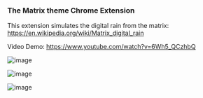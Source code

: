 ### The Matrix theme Chrome Extension

This extension simulates the digital rain from the matrix: https://en.wikipedia.org/wiki/Matrix_digital_rain 

Video Demo: https://www.youtube.com/watch?v=6Wh5_QCzhbQ


![image](https://i.imgur.com/CWWKVaX.png)

![image](https://i.imgur.com/ciCPEfr.png)

![image](https://i.imgur.com/EVOBDXZ.png)
